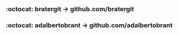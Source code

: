 ### :octocat: bratergit -> github.com/bratergit

### :octocat: adalbertobrant -> github.com/adalbertobrant
